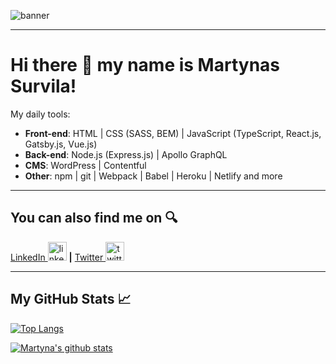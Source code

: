 ![banner](https://i.imgur.com/uT3dsmB.png)

---

# Hi there &#128075; my name is Martynas Survila!

My daily tools:
* **Front-end**: HTML | CSS (SASS, BEM) | JavaScript (TypeScript, React.js, Gatsby.js, Vue.js)
* **Back-end**: Node.js (Express.js) | Apollo GraphQL
* **CMS**: WordPress | Contentful
* **Other**: npm | git | Webpack | Babel | Heroku | Netlify and more

---

## You can also find me on &#128269;
[LinkedIn <img src="https://img.icons8.com/fluent/48/000000/linkedin.png" alt="linkedin" height="30" />](https://www.linkedin.com/in/martynas-survila/) **|** [Twitter <img src="https://img.icons8.com/color/48/000000/twitter--v1.png" alt="twitter" height="30" />](https://twitter.com/MartSurv)

---

## My GitHub Stats &#128200;

[![Top Langs](https://github-readme-stats.vercel.app/api/top-langs/?username=MartSurv&title_color=2DCBB3&bg_color=020A11&text_color=C7F6F3&layout=compact)](https://github.com/anuraghazra/github-readme-stats)

[![Martyna's github stats](https://github-readme-stats.vercel.app/api?username=MartSurv&title_color=2DCBB3&bg_color=020A11&text_color=C7F6F3&include_all_commits=true&show_icons=true&icon_color=2DCBB3)](https://github.com/anuraghazra/github-readme-stats)
